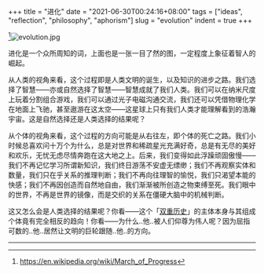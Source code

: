 +++
title = "进化"
date = "2021-06-30T00:24:16+08:00"
tags = ["ideas", "reflection", "philosophy", "aphorism"]
slug = "evolution"
indent = true
+++

[^1]![evolution.jpg](/images/evolution.jpg)

进化是一个众所周知的词，上面也是一张一目了然的图，一定程度上象征着智人的崛起。

从人类的视角来看，这个过程即是人类文明的诞生，以及知识的进步之路。我们选择了智慧——亦或自然选择了智慧——智慧成就了我们人类。我们可以在纳米尺度上玩着分割组合游戏，我们可以通过光子电磁沟通交流，我们还可以凭借物理化学在地面上飞驰，甚至遨游在这太空——这星球上只有我们人类才能理解看到的浩瀚宇宙。这是自然选择还是人类选择的结果呢？

从个体的视角来看，这个过程的方向可能是从右往左，即个体的死亡之路。我们小时候总喜欢问十万个为什么，总是对世界和稀疏星光充满好奇，总是有无尽的美好和欢乐，无忧无虑尽情奔跑在这大地之上。后来，我们变得如此浮躁顽固傲慢——我们不再记忆学习所谓新知识，我们终日游荡不安虚无缥缈；我们不再观察实体和数量，我们只在乎关系的推理判断；我们不再向往理智的愉悦，我们只渴望本能的快感；我们不再因创造而自然地自由，我们渐渐被所创造之物束缚至死。我们眼中的世界，不再是世界的镜像，而是交织的关系在僵硬大脑中的机械判断。

这又怎么会是人类选择的结果呢？你看——这个「[双重历史](https://t.me/yixiuer/243)」的主体本身与其组成个体竟有完全相反的趋向！你看——为什么..他..被人们仰尊为伟人呢？因为屈指可数的..他..居然让文明的巨轮跟随..他..的方向。

---

[^1]: https://en.wikipedia.org/wiki/March_of_Progress

